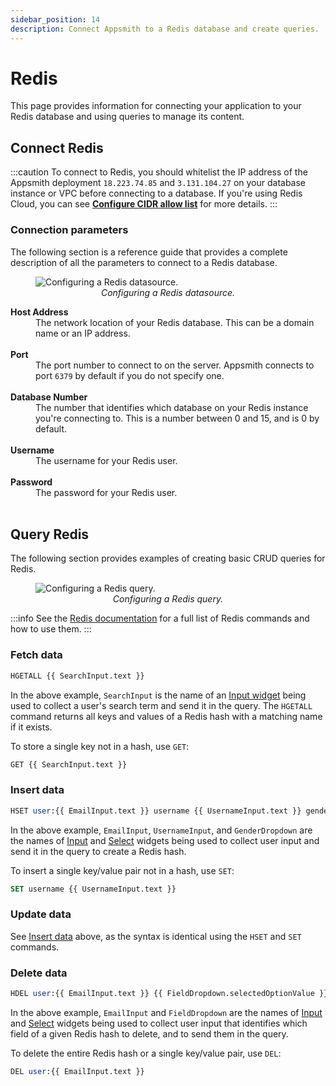 ```yaml
---
sidebar_position: 14
description: Connect Appsmith to a Redis database and create queries.
---
```

# Redis

This page provides information for connecting your application to your Redis database and using queries to manage its content.

## Connect Redis

:::caution 
To connect to Redis, you should whitelist the IP address of the Appsmith deployment `18.223.74.85` and `3.131.104.27` on your database instance or VPC before connecting to a database. If you're using Redis Cloud, you can see [**Configure CIDR allow list**](https://docs.redis.com/latest/rc/security/cidr-whitelist/) for more details.
:::

### Connection parameters

The following section is a reference guide that provides a complete description of all the parameters to connect to a Redis database.

<figure>
  <img src="/img/redis-datasource-config.png" style={{width: "100%", height: "auto"}} alt="Configuring a Redis datasource." />
  <figcaption align="center"><i>Configuring a Redis datasource.</i></figcaption>
</figure>

<dl>
  <dt><b>Host Address</b></dt>
  <dd>The network location of your Redis database. This can be a domain name or an IP address.</dd><br />

  <dt><b>Port</b></dt>
  <dd>The port number to connect to on the server. Appsmith connects to port <code>6379</code> by default if you do not specify one.</dd><br />

  <dt><b>Database Number</b></dt>
  <dd>The number that identifies which database on your Redis instance you're connecting to. This is a number between 0 and 15, and is 0 by default.</dd><br />

  <dt><b>Username</b></dt>
  <dd>The username for your Redis user.
  </dd><br />

  <dt><b>Password</b></dt>
  <dd>The password for your Redis user.
  </dd><br />
</dl>

## Query Redis

The following section provides examples of creating basic CRUD queries for Redis.

<figure>
  <img src="/img/redis-query-config.png" style={{width: "100%", height: "auto"}} alt="Configuring a Redis query." />
  <figcaption align="center"><i>Configuring a Redis query.</i></figcaption>
</figure>

:::info
See the [Redis documentation](https://redis.io/commands/) for a full list of Redis commands and how to use them.
:::

### Fetch data

```sql
HGETALL {{ SearchInput.text }}
```

In the above example, `SearchInput` is the name of an [Input widget](/reference/widgets/input) being used to collect a user's search term and send it in the query. The `HGETALL` command returns all keys and values of a Redis hash with a matching name if it exists.

To store a single key not in a hash, use `GET`:

```sql
GET {{ SearchInput.text }}
```

### Insert data

```sql 
HSET user:{{ EmailInput.text }} username {{ UsernameInput.text }} gender {{ GenderDropdown.selectedOptionVaue }}
```

In the above example, `EmailInput`, `UsernameInput`, and `GenderDropdown` are the names of [Input](/reference/widgets/input) and [Select](/reference/widgets/select) widgets being used to collect user input and send it in the query to create a Redis hash.

To insert a single key/value pair not in a hash, use `SET`:

```sql
SET username {{ UsernameInput.text }}
```

### Update data

See [Insert data](#insert-data) above, as the syntax is identical using the `HSET` and `SET` commands.

### Delete data

```sql
HDEL user:{{ EmailInput.text }} {{ FieldDropdown.selectedOptionValue }}
```

In the above example, `EmailInput` and `FieldDropdown` are the names of [Input](/reference/widgets/input) and [Select](/reference/widgets/select) widgets being used to collect user input that identifies which field of a given Redis hash to delete, and to send them in the query.

To delete the entire Redis hash or a single key/value pair, use `DEL`:

```sql
DEL user:{{ EmailInput.text }}
```

